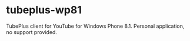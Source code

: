 # tubeplus-wp81
TubePlus client for YouTube for Windows Phone 8.1. Personal application, no support provided.
